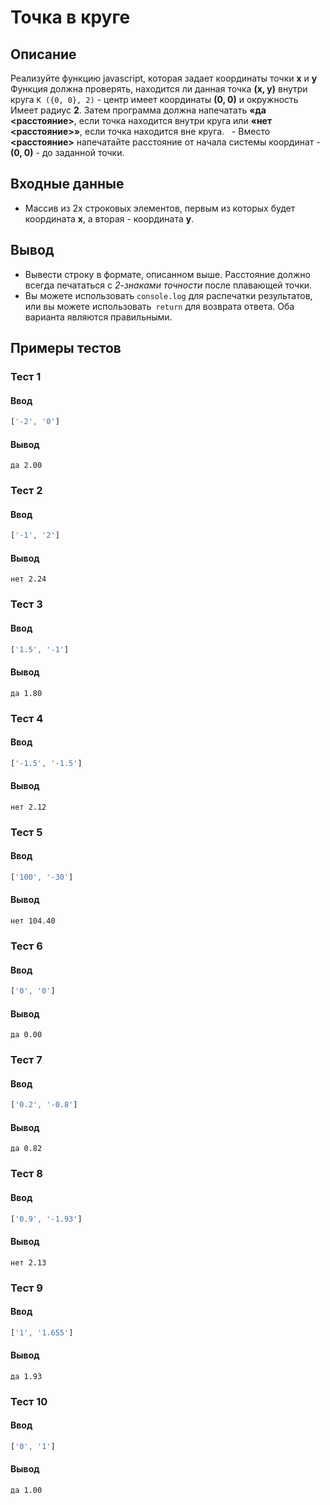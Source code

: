 # Точка в круге

## Описание
Реализуйте функцию javascript, которая задает координаты точки **x** и **y**
Функция должна проверять, находится ли данная точка **(x, y)** внутри круга `K ({0, 0}, 2)` - центр имеет координаты **(0, 0)** и окружность Имеет радиус **2**.
Затем программа должна напечатать **«да <расстояние>**, если точка находится внутри круга или **«нет <расстояние>»**, если точка находится вне круга.
  - Вместо **<расстояние>** напечатайте расстояние от начала системы координат - **(0, 0)** - до заданной точки.

## Входные данные
- Массив из 2х строковых элементов, первым из которых будет координата **x**, а вторая - координата **y**.

## Вывод
- Вывести строку в формате, описанном выше. Расстояние должно всегда печататься с _2-знаками точности_ после плавающей точки.
- Вы можете использовать `console.log` для распечатки результатов, или вы можете использовать` return` для возврата ответа. Оба варианта являются правильными.


## Примеры тестов

### Тест 1

#### Ввод
```js
['-2', '0']
```

#### Вывод
```
да 2.00
```

### Тест 2

#### Ввод
```js
['-1', '2']
```

#### Вывод
```
нет 2.24
```

### Тест 3

#### Ввод
```js
['1.5', '-1']
```

#### Вывод
```
да 1.80
```

### Тест 4

#### Ввод
```js
['-1.5', '-1.5']
```

#### Вывод
```
нет 2.12
```

### Тест 5

#### Ввод
```js
['100', '-30']
```

#### Вывод
```
нет 104.40
```

### Тест 6

#### Ввод
```js
['0', '0']
```

#### Вывод
```
да 0.00
```

### Тест 7

#### Ввод
```js
['0.2', '-0.8']
```

#### Вывод
```
да 0.82
```

### Тест 8

#### Ввод
```js
['0.9', '-1.93']
```

#### Вывод
```
нет 2.13
```

### Тест 9

#### Ввод
```js
['1', '1.655']
```

#### Вывод
```
да 1.93
```

### Тест 10

#### Ввод
```js
['0', '1']
```

#### Вывод
```
да 1.00
```
